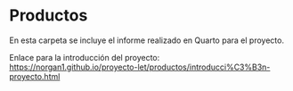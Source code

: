 # Productos

En esta carpeta se incluye el informe realizado en Quarto para el proyecto.

Enlace para la introducción del proyecto: <https://norgan1.github.io/proyecto-let/productos/introducci%C3%B3n-proyecto.html>
